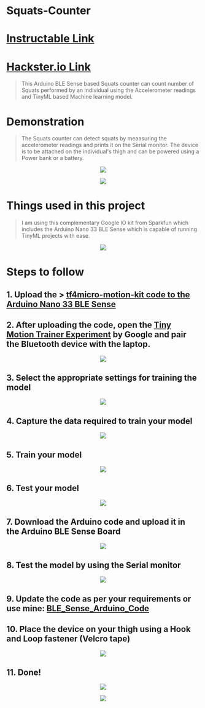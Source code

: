 # Squats-Counter

# [Instructable Link](https://www.instructables.com/Squats-Counter-Using-TensorFlow-Lite-and-Tiny-Moti/)

# [Hackster.io Link](https://www.hackster.io/Manasmw333/squats-counter-using-tensorflow-lite-and-tiny-motion-trainer-4d9dcf)
> This Arduino BLE Sense based Squats counter can count number of Squats performed by an individual using the Accelerometer readings and TinyML based Machine learning model.
  
# Demonstration
> The Squats counter can detect squats by meaasuring the accelerometer readings and prints it on the Serial monitor.
> The device is to be attached on the individual's thigh and can be powered using a Power bank or a battery.

<p align="center">
<img align="center" src="https://github.com/Manasmw01/Squats-Counter/blob/main/images/gifs/Look.gif">
</p>

<p align="center">
<img align="center" src="https://github.com/Manasmw01/Squats-Counter/blob/main/images/gifs/Squats.gif">
</p>


# Things used in this project
>I am using this complementary Google IO kit from Sparkfun which includes the Arduino Nano 33 BLE Sense which is capable of running TinyML projects with ease. 
<p align="center">
<img align="center" src="https://github.com/Manasmw01/Squats-Counter/blob/main/images/SSs/kit.jpg">
</p>

# Steps to follow
## 1. Upload the > [tf4micro-motion-kit code to the Arduino Nano 33 BLE Sense](https://github.com/googlecreativelab/tf4micro-motion-kit/releases/tag/v005)  

## 2. After uploading the code, open the [Tiny Motion Trainer Experiment](https://experiments.withgoogle.com/tiny-motion-trainer) by Google and pair the Bluetooth device with the laptop.

<p align="center">
<img align="center" src="https://github.com/Manasmw01/Squats-Counter/blob/main/images/SSs/pair.png">
</p>

## 3. Select the appropriate settings for training the model
<p align="center">
<img align="center" src="https://github.com/Manasmw01/Squats-Counter/blob/main/images/SSs/settings.png">
</p>

## 4. Capture the data required to train your model
<p align="center">
<img align="center" src="https://github.com/Manasmw01/Squats-Counter/blob/main/images/SSs/capture%20data.png">
</p>

## 5. Train your model
<p align="center">
<img align="center" src="https://github.com/Manasmw01/Squats-Counter/blob/main/images/gifs/Training%20model.gif">
</p>

## 6. Test your model
<p align="center">
<img align="center" src="https://github.com/Manasmw01/Squats-Counter/blob/main/images/gifs/Tinyml%20test.gif">
</p>

## 7. Download the Arduino code and upload it in the Arduino BLE Sense Board
<p align="center">
<img align="center" src="https://github.com/Manasmw01/Squats-Counter/blob/main/images/SSs/download.png">
</p>

## 8. Test the model by using the Serial monitor
<p align="center">
<img align="center" src="https://github.com/Manasmw01/Squats-Counter/blob/main/images/gifs/Test%20serial.gif">
</p>

## 9. Update the code as per your requirements or use mine:  [BLE_Sense_Arduino_Code](https://github.com/Manasmw01/Squats-Counter/tree/main/src/BLE_Sense_Arduino_Code)

## 10. Place the device on your thigh using a Hook and Loop fastener (Velcro tape)
<p align="center">
<img align="center" src="https://github.com/Manasmw01/Squats-Counter/blob/main/images/gifs/Look.gif">
</p>

## 11. Done!
<p align="center">
<img align="center" src="https://github.com/Manasmw01/Squats-Counter/blob/main/images/gifs/serial.gif">
</p>

<p align="center">
<img align="center" src="https://github.com/Manasmw01/Squats-Counter/blob/main/images/gifs/Squats.gif">
</p>
